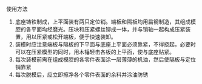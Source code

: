 使用方法
1. 底座铸铁制成，上平面装有两只定位销。端板和隔板均用扁钢制造，其组成模腔的各平面均经磨光。压块和压紧螺丝铆成一体，并与销轴一起构成压紧装置，用以压紧或松开端板，便于快速装卸。
2. 装模时应注意端板与隔板的下平面与底座上平面必须靠紧，不得挠起，必要时可以在压紧模型的同时，用木锤轻击各板的上平面，使与底座贴紧。
3. 每次装模前需在组成模腔的各零件表面涂一层薄薄的机油，然后使隔板与定位销靠紧
4. 每次脱模后，应立即擦净各个零件表面的余料并涂油防锈
